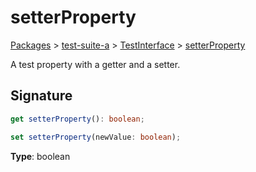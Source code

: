# setterProperty

[Packages](/) > [test-suite-a](/test-suite-a/) > [TestInterface](/test-suite-a/testinterface-interface/) > [setterProperty](/test-suite-a/testinterface-interface/setterproperty-property)

A test property with a getter and a setter.

<a id="setterproperty-signature"></a>

## Signature

```typescript
get setterProperty(): boolean;

set setterProperty(newValue: boolean);
```

**Type**: boolean
